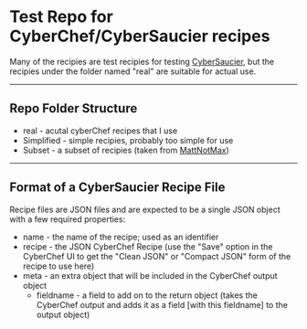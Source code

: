 # Test Repo for CyberChef/CyberSaucier recipes

Many of the recipies are test recipies for testing [CyberSaucier](https://github.com/DBHeise/CyberSaucier), but the recipies under the folder named "real" are suitable for actual use.

----

## Repo Folder Structure

* real - acutal cyberChef recipes that I use
* Simplified - simple recipies, probably too simple for use
* Subset - a subset of recipies (taken from [MattNotMax](https://github.com/mattnotmax/cyberchef-recipes))


----

## Format of a CyberSaucier Recipe File

Recipe files are JSON files and are expected to be a single JSON object with a few required properties:

* name - the name of the recipe; used as an identifier
* recipe - the JSON CyberChef Recipe (use the "Save" option in the CyberChef UI to get the "Clean JSON" or "Compact JSON" form of the recipe to use here)
* meta - an extra object that will be included in the CyberChef output object
  * fieldname - a field to add on to the return object (takes the CyberChef output and adds it as a field [with this fieldname] to the output object)

